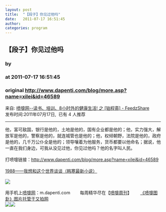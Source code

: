 ```yaml
---
layout: post
title:  "【段子】你见过他吗"
date:   2011-07-17 16:51:45
author: 
categories: program
---
```


## 【段子】你见过他吗
### by 
### at 2011-07-17 16:51:45
### original <http://www.dapenti.com/blog/more.asp?name=xilei&id=46589>

<p>来自: <a href="http://www.feedzshare.com/b/2459/2">喷嚏网--读书、培训、8小时外的健康生活! 之 [铂程斋] - FeedzShare</a>  
<br>发布时间:2011年07月17日,  已有 4 人推荐 </p>
<hr><div>他，富可敌国，银行是他的，土地是他的，国有企业都是他的；他，实力强大，解放军是他的，警察是他的，就连城管也是他的；他，权倾朝野，法院是他的，政府是他的，几千万公仆全是他的；领导嚷着为他服务，货币都要以他命名；据说，他一直在我们身边，可我从没见过他，你见过他吗？他的名字叫人民。<br><br>打喷嚏链接：<a href="http://www.dapenti.com/blog/more.asp?name=xilei&amp;id=46589">http://www.dapenti.com/blog/more.asp?name=xilei&amp;id=46589</a>
<br><br><a href="http://union.dangdang.com/transfer/transfer.aspx?from=P-267767&amp;backurl=http://product.dangdang.com/product.aspx?product_id=20930988">1988——我想和这个世界谈谈（韩寒最新小说）</a><br><br><a href="http://www.vancl.com/WebSource/WebSource.aspx?source=dapenti&amp;url=http://www.vancl.com/"><img src="http://union.vancl.com/adpic.aspx?w=560&amp;h=80" border="0"></a>
<br><br>用手机上<a href="http://www.dapenti.com">喷嚏网</a>：m.dapenti.com        每周精华尽在【<a href="http://www.dapenti.com/blog/blog.asp?subjectid=126&amp;name=dapenti">喷嚏周刊</a>】       <a href="http://v.yupoo.com/?utm_source=dapenti&amp;utm_medium=lianjie&amp;utm_campaign=dptrss" title="又拍图片管家">《喷嚏图卦》图片托管于又拍网</a></div><img src="http://img.tongji.linezing.com/1017243/tongji.gif"><img src="http://img.tongji.linezing.com/855372/tongji.gif">